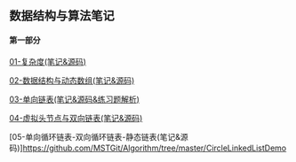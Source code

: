 ## 数据结构与算法笔记

#### 第一部分

[01-复杂度(笔记&源码)](https://github.com/MSTGit/Algorithm/blob/master/ComplexityDemo/Complexity.md)

[02-数据结构与动态数组(笔记&源码)](https://github.com/MSTGit/Algorithm/blob/master/ArrayListDemo/02-%E6%95%B0%E6%8D%AE%E7%BB%93%E6%9E%84%E4%B8%8E%E5%8A%A8%E6%80%81%E6%95%B0%E7%BB%84.md)

[03-单向链表(笔记&源码&练习题解析)](https://github.com/MSTGit/Algorithm/blob/master/LinkedListDemo/%E5%8D%95%E5%90%91%E9%93%BE%E8%A1%A8.md)

[04-虚拟头节点与双向链表(笔记&源码)](https://github.com/MSTGit/Algorithm/tree/master/TwowayLinkedListDemo)

[05-单向循环链表-双向循环链表-静态链表(笔记&源码)]https://github.com/MSTGit/Algorithm/tree/master/CircleLinkedListDemo

